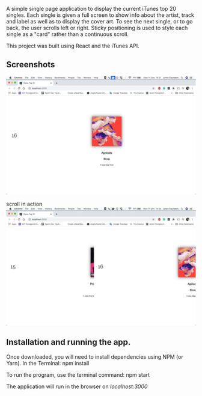 A simple single page application to display the current iTunes top 20 singles. Each single is given a full screen to show info about the artist, track and label as well as to display the cover art. To see the next single, or to go back, the user scrolls left or right. Sticky positioning is used to style each single as a "card" rather than a continuous scroll.

This project was built using React and the iTunes API.

## Screenshots

![screenshot of app](https://github.com/lewissndrs/itunes-top-twenty-visualisation/blob/main/screenshots/full_screen.jpg)

scroll in action
![scroll](https://github.com/lewissndrs/itunes-top-twenty-visualisation/blob/main/screenshots/scroll.jpg)


## Installation and running the app.

Once downloaded, you will need to install dependencies using NPM (or Yarn). In the Terminal:
    npm install
    
To run the program, use the terminal command:
    npm start
    
    
The application will run in the browser on *localhost:3000*
